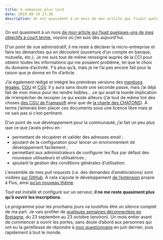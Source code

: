 ```yaml
---
title: 6 semaines plus tard
date: 2019-09-19 17:30
description: On est quasiment à un mois de mon article qui fixait quelques-uns de mes objectifs à court terme, voyons où j’en suis dès aujourd’hui.
---
```


On est quasiment à un mois [de mon article qui fixait quelques-uns de mes
objectifs à court terme](sortir-en-6-semaines.html), voyons où j’en suis dès
aujourd’hui.

D’un point de vue administratif, il me reste à déclarer la micro-entreprise et
faire les démarches qui en découlent (ouverture d’un compte en banque,
mutuelle, etc.). Je me suis tout de même renseigné auprès de la
<abbr>CCI</abbr> pour obtenir toutes les informations qui me posaient problème,
tel que le choix du domaine d’activité. Y’a plus qu’à, mais je ne l’ai pas
encore fait pour la raison que je donne en fin d’article.

J’ai également rédigé et intégré les premières versions des [mentions légales](https://flus.io/i/?a=about),
[<abbr>CGU</abbr>](https://flus.io/i/?a=tos) et [<abbr>CGV</abbr>](https://flus.io/i/?a=cgv).
Il y aura sans doute une seconde passe, mais j’ai déjà fait de mon mieux pour
les rendre lisibles… ce qui avait la lourde implication de m’empêcher de
recopier ce qui existe ailleurs (j’ai tout de même tiré des choses [des
<abbr>CGU</abbr> de Framasoft](https://framasoft.org/fr/cgu/) ainsi que de [la
charte des CHATONS](https://chatons.org/charte)). À terme j’aimerais bien
placer ces documents sous une licence libre mais je ne sais pas si c’est
pertinent.

D’un point de vue développement pour la communauté, j’ai fait un peu plus que
ce que j’avais prévu en :

- permettant de récupérer et valider des adresses email ;
- ajoutant de la configuration pour lancer un environnement de développement
  facilement ;
- permettant aux administrateurs de configurer les flux par défaut des nouveaux
  utilisateurs et utilisatrices ;
- ajoutant la gestion des conditions générales d’utilisation.

L’ensemble de mes <i lang="en">pull requests</i> (i.e. des demandes
d’améliorations) sont visibles [sur GitHub](https://github.com/FreshRSS/FreshRSS/pulls?q=is%3Apr+author%3Amarienfressinaud).
À cela s’ajoute le développement [de l’extension](https://github.com/flusio/xExtension-Flus)
propre à Flus, ainsi [qu’un nouveau thème](https://github.com/flusio/xTheme-Flus).

Tout est installé et configuré sur un serveur, **il ne me reste quasiment plus
qu’à ouvrir les inscriptions**.

Le programme pour les prochains jours va toutefois être un silence complet de
ma part. Je vais profiter de [quelques semaines déconnectées en Bretagne](https://marienfressinaud.fr/bretagne.html),
du 23 septembre au 23 octobre (environ). Un mois entier avant de commencer à
ouvrir les portes, sans doute d’abord aux personnes qui ont eu la gentillesse
de répondre à [mon questionnaire](https://marienfressinaud.fr/questionnaire-agregateurs-dactualite.html)
en juin dernier, puis rapidement à tout le monde.
